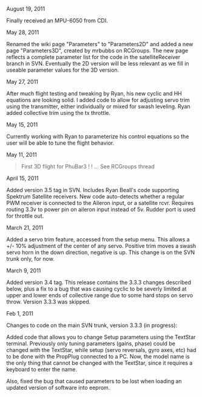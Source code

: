 August 19, 2011

Finally received an MPU-6050 from CDI.

May 28, 2011

Renamed the wiki page "Parameters" to "Parameters2D" and added a new page "Parameters3D", created by mrbubbs on RCGroups.  The new page reflects a complete parameter list for the code in the satelliteReceiver branch in SVN. Eventually the 2D version will be less relevant as we fill in useable parameter values for the 3D version.

May 27, 2011

After much flight testing and tweaking by Ryan, his new cyclic and HH equations are looking solid.  I added code to allow for adjusting servo trim using the transmitter, either individually or mixed for swash leveling.  Ryan added collective trim using the tx throttle.

May 15, 2011

Currently working with Ryan to parameterize his control equations so the user will be able to tune the flight behavior.

May 11, 2011

> First 3D flight for PhuBar3 ! ! ... See RCGroups thread

April 15, 2011

Added version 3.5 tag in SVN. Includes Ryan Beall's code supporting Spektrum Satellite receivers. New code auto-detects whether a regular PWM receiver is connected to the Aileron input, or a satellite rcvr.  Requires routing 3.3v to power pin on aileron input instead of 5v.  Rudder port is used for throttle out.

March 21, 2011

Added a servo trim feature, accessed from the setup menu.  This allows a +/- 10% adjustment of the center of any servo.  Positive trim moves a swash servo horn in the down direction, negative is up.  This change is on the SVN trunk only, for now.

March 9, 2011

Added version 3.4 tag.  This release contains the 3.3.3 changes described below, plus a fix to a bug that was causing cyclic to be severly limited at upper and lower ends of collective range due to some hard stops on servo throw. Version 3.3.3 was skipped.

Feb 1, 2011

Changes to code on the main SVN trunk, version 3.3.3 (in progress):

Added code that allows you to change Setup parameters using the TextStar terminal.  Previously only tuning parameters (gains, phase) could be changed with the TextStar, while setup (servo reversals, gyro axes, etc) had to be done with the PropPlug connected to a PC.  Now, the model name is the only thing that cannot be changed with the TextStar, since it requires a keyboard to enter the name.

Also, fixed the bug that caused parameters to be lost when loading an updated version of software into eeprom.